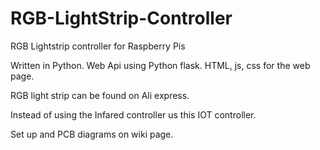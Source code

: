# RGB-LightStrip-Controller
RGB Lightstrip controller for Raspberry Pis

Written in Python. Web Api using Python flask.
HTML, js, css for the web page.

RGB light strip can be found on Ali express. 

Instead of using the Infared controller us this IOT controller.

Set up and PCB diagrams on wiki page.
